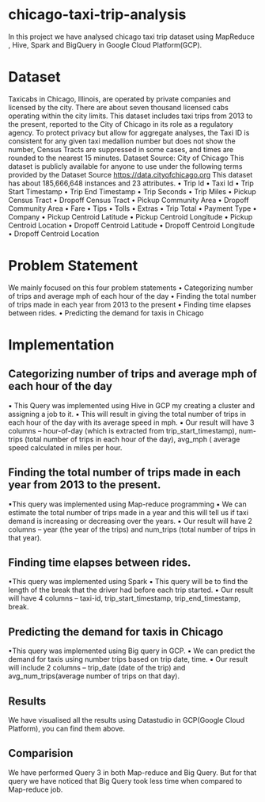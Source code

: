# chicago-taxi-trip-analysis
In this project we have analysed chicago taxi trip dataset using MapReduce , Hive, Spark and BigQuery in Google Cloud Platform(GCP).

# Dataset
Taxicabs in Chicago, Illinois, are operated by private companies and licensed by the city.
There are about seven thousand licensed cabs operating within the city limits.
This dataset  includes taxi trips from 2013 to the present, reported to the City of Chicago in its role as a regulatory agency. To protect privacy but allow for aggregate analyses, the Taxi ID is consistent for any given taxi medallion number but does not show the number, Census Tracts are suppressed in some cases, and times are rounded to the nearest 15 minutes.
Dataset Source: City of Chicago
This dataset is publicly available for anyone to use under the following terms provided by the Dataset Source
https://data.cityofchicago.org
This dataset has about 185,666,648 instances and 23 attributes.
• Trip Id
• Taxi Id
• Trip Start Timestamp
• Trip End Timestamp
• Trip Seconds
• Trip Miles
• Pickup Census Tract
• Dropoff Census Tract
• Pickup Community Area
• Dropoff Community Area
• Fare
• Tips
• Tolls
• Extras
• Trip Total
• Payment Type
• Company
• Pickup Centroid Latitude
• Pickup Centroid Longitude
• Pickup Centroid Location
• Dropoff Centroid Latitude
• Dropoff Centroid Longitude
• Dropoff Centroid Location

# Problem Statement
We mainly focused on this four problem statements
• Categorizing number of trips and average mph of each hour of the day
• Finding the total number of trips made in each year from 2013 to the present
• Finding time elapses between rides.
• Predicting the demand for taxis in Chicago

# Implementation
## Categorizing number of trips and average mph of each hour of the day 
▪ This Query was implemented using Hive in GCP my creating a cluster and assigning a job to it.
▪ This will result in giving the total number of trips in each hour of the day
with its average speed in mph.
▪ Our result will have 3 columns – hour-of-day (which is extracted from
trip_start_timestamp), num-trips (total number of trips in each hour of the
day), avg_mph ( average speed calculated in miles per hour.
## Finding the total number of trips made in each year from 2013 to the present.
▪This query was implemented using Map-reduce programming
▪ We can estimate the total number of trips made in a year and this will tell
us if taxi demand is increasing or decreasing over the years.
▪ Our result will have 2 columns – year (the year of the trips) and num_trips
(total number of trips in that year).
## Finding time elapses between rides.
▪This query was implemented using Spark
▪ This query will be to find the length of the break that the driver had before
each trip started.
▪ Our result will have 4 columns – taxi-id, trip_start_timestamp,
trip_end_timestamp, break.
## Predicting the demand for taxis in Chicago
▪This query was implemented using Big query in GCP.
▪ We can predict the demand for taxis using number trips based on trip date,
time.
▪ Our result will include 2 columns – trip_date (date of the trip) and
avg_num_trips(average number of trips on that day).

## Results
We have visualised all the results using Datastudio in GCP(Google Cloud Platform), you can find them above.
## Comparision
We have performed Query 3 in both Map-reduce and Big Query. But for that query we have noticed that Big Query took less time when compared to Map-reduce job.


